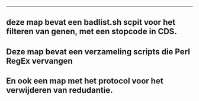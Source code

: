 ---------------------------
deze map bevat een badlist.sh scpit voor het filteren van genen, met een stopcode in CDS.
---------------------------
Deze map bevat een verzameling scripts die Perl RegEx vervangen
---------------------------
En ook een map met het protocol voor het verwijderen van redudantie.   
---------------------------
